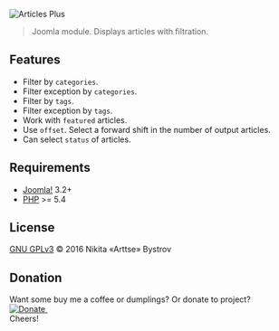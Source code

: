 ![Articles Plus](https://cdn.rawgit.com/Arttse/joomla.mod_articles_plus/master/logo.svg)

> Joomla module. Displays articles with filtration.


## Features

- Filter by `categories`.
- Filter exception by `categories`.
- Filter by `tags`.
- Filter exception by `tags`.
- Work with `featured` articles.
- Use `offset`. Select a forward shift in the number of output articles.
- Can select `status` of articles.


## Requirements

- [Joomla!](https://github.com/joomla/joomla-cms) 3.2+
- [PHP](http://www.php.net/) >= 5.4


## License

[GNU GPLv3](http://www.gnu.org/licenses/gpl-3.0.en.html) &copy; 2016 Nikita «Arttse» Bystrov


## Donation
Want some buy me a coffee or dumplings? Or donate to project?  
<a href="https://www.paypal.com/cgi-bin/webscr?cmd=_s-xclick&hosted_button_id=5VQ99FGC96Y5A" target="_blank">
<img alt="Donate" border="0" src="https://www.paypalobjects.com/en_US/i/btn/btn_donateCC_LG.gif" />
<img alt="" border="0" src="https://www.paypalobjects.com/en_US/i/scr/pixel.gif" width="1" height="1">
</a>  
Cheers!